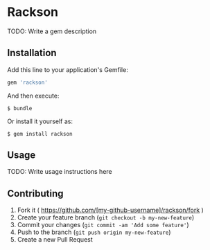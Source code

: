 # Rackson

TODO: Write a gem description

## Installation

Add this line to your application's Gemfile:

```ruby
gem 'rackson'
```

And then execute:

    $ bundle

Or install it yourself as:

    $ gem install rackson

## Usage

TODO: Write usage instructions here

## Contributing

1. Fork it ( https://github.com/[my-github-username]/rackson/fork )
2. Create your feature branch (`git checkout -b my-new-feature`)
3. Commit your changes (`git commit -am 'Add some feature'`)
4. Push to the branch (`git push origin my-new-feature`)
5. Create a new Pull Request
